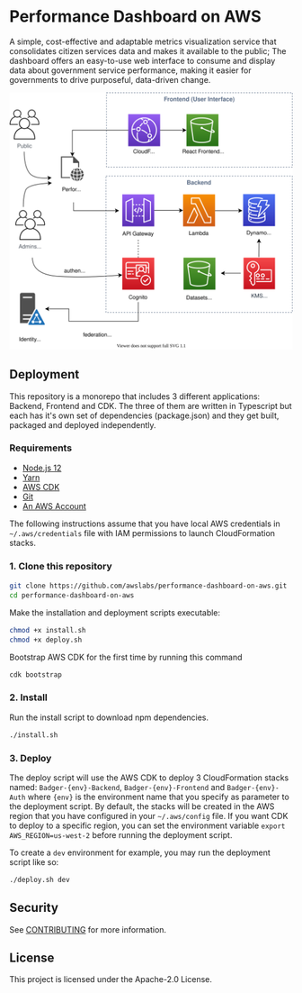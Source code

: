 # Performance Dashboard on AWS

A simple, cost-effective and adaptable metrics visualization service that consolidates citizen services data and makes it available to the public; The dashboard offers an easy-to-use web interface to consume and display data about government service performance, making it easier for governments to drive purposeful, data-driven change.

<p align="center">
  <img src="architecture.svg" alt="Architecture diagram">
</p>

## Deployment

This repository is a monorepo that includes 3 different applications: Backend, Frontend and CDK. The three of them are written in Typescript but each has it's own set of dependencies (package.json) and they get built, packaged and deployed independently.

### Requirements

- [Node.js 12](https://nodejs.org/en/download)
- [Yarn](https://classic.yarnpkg.com/en/docs/install/#mac-stable)
- [AWS CDK](https://docs.aws.amazon.com/cdk/latest/guide/getting_started.html)
- [Git](https://git-scm.com/book/en/v2/Getting-Started-Installing-Git)
- [An AWS Account](https://aws.amazon.com/premiumsupport/knowledge-center/create-and-activate-aws-account/)

The following instructions assume that you have local AWS credentials in `~/.aws/credentials` file with IAM permissions to launch CloudFormation stacks.

### 1. Clone this repository

```bash
git clone https://github.com/awslabs/performance-dashboard-on-aws.git
cd performance-dashboard-on-aws
```

Make the installation and deployment scripts executable:

```bash
chmod +x install.sh
chmod +x deploy.sh
```

Bootstrap AWS CDK for the first time by running this command

```bash
cdk bootstrap
```

### 2. Install

Run the install script to download npm dependencies.

```bash
./install.sh
```

### 3. Deploy

The deploy script will use the AWS CDK to deploy 3 CloudFormation stacks named: `Badger-{env}-Backend`, `Badger-{env}-Frontend` and `Badger-{env}-Auth` where `{env}` is the environment name that you specify as parameter to the deployment script. By default, the stacks will be created in the AWS region that you have configured in your `~/.aws/config` file. If you want CDK to deploy to a specific region, you can set the environment variable `export AWS_REGION=us-west-2` before running the deployment script.

To create a `dev` environment for example, you may run the deployment script like so:

```bash
./deploy.sh dev
```

## Security

See [CONTRIBUTING](CONTRIBUTING.md#security-issue-notifications) for more information.

## License

This project is licensed under the Apache-2.0 License.
